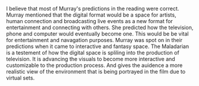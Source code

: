 I believe that most of Murray's predictions in the reading were correct.
Murray mentioned that the digital format would be a space for artists, human connection and broadcasting live events as a new format for entertainment and connecting with others. 
She predicted how the television, phone and computer would eventually become one. This would be be vital for entertainment and navagation purposes. 
Murray was spot on in their predictions when it came to interactive and fantasy space. The Maladarian is a testement of how the digital space is spliling into the production of television. 
It is advancing the visuals to become more interactive and customizable to the production process. And gives the auidence a more realistic view of the environment that is being portrayed in the film due to virtual sets.   
